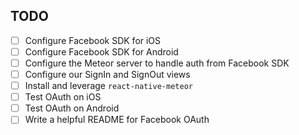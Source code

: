 ## TODO

- [ ] Configure Facebook SDK for iOS
- [ ] Configure Facebook SDK for Android
- [ ] Configure the Meteor server to handle auth from Facebook SDK
- [ ] Configure our SignIn and SignOut views
- [ ] Install and leverage `react-native-meteor`
- [ ] Test OAuth on iOS
- [ ] Test OAuth on Android
- [ ] Write a helpful README for Facebook OAuth

